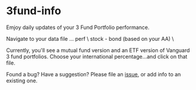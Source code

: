 # 3fund-info

Emjoy daily updates of your 3 Fund Portfolio performance.

Navigate to your data file ... perf \ stock - bond (based on your AA) \ 

Currently, you'll see a mutual fund version and an ETF version of Vanguard 3 fund portfolios.
Choose your international percentage...and click on that file.

Found a bug? Have a suggestion? Please file an [issue](https://github.com/rrelyea/3fund-info/issues), or add info to an existing one.

